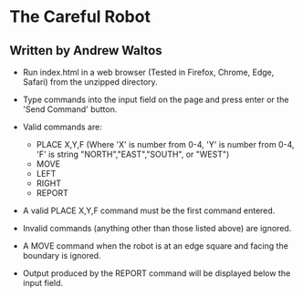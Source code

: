# The Careful Robot

## Written by Andrew Waltos

- Run index.html in a web browser (Tested in Firefox, Chrome, Edge, Safari) from the unzipped directory.
- Type commands into the input field on the page and press enter or the 'Send Command' button.
- Valid commands are:  

  * PLACE X,Y,F (Where 'X' is number from 0-4, 'Y' is number from 0-4, 'F' is string "NORTH","EAST","SOUTH", or "WEST")
  * MOVE
  * LEFT
  * RIGHT
  * REPORT  
  
- A valid PLACE X,Y,F command must be the first command entered.
- Invalid commands (anything other than those listed above) are ignored.
- A MOVE command when the robot is at an edge square and facing the boundary is ignored.
- Output produced by the REPORT command will be displayed below the input field.
